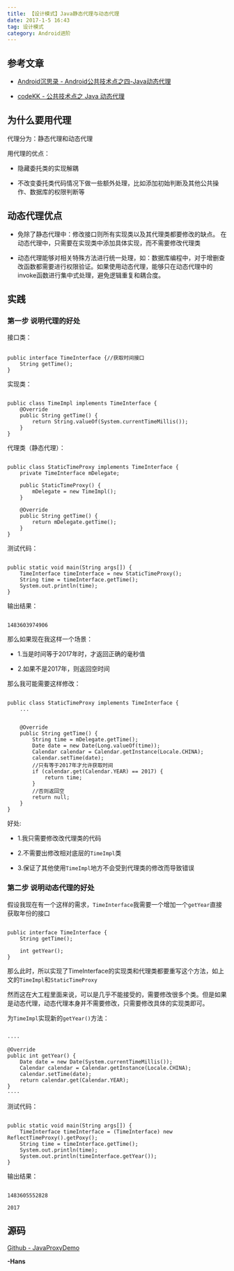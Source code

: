 ```yaml
---
title: 【设计模式】Java静态代理与动态代理
date: 2017-1-5 16:43
tag: 设计模式
category: Android进阶
---
```

## 参考文章


* [Android沉思录 - Android公共技术点之四-Java动态代理](http://yeungeek.com/2016/05/19/Android%E5%85%AC%E5%85%B1%E6%8A%80%E6%9C%AF%E7%82%B9%E4%B9%8B%E5%9B%9B-Java%E5%8A%A8%E6%80%81%E4%BB%A3%E7%90%86/)

* [codeKK - 公共技术点之 Java 动态代理](http://p.codekk.com/blogs/detail/54cfab086c4761e5001b253d)

<!-- more -->

## 为什么要用代理

代理分为：静态代理和动态代理

用代理的优点：

* 隐藏委托类的实现解耦

* 不改变委托类代码情况下做一些额外处理，比如添加初始判断及其他公共操作、数据库的权限判断等



## 动态代理优点

* 免除了静态代理中：修改接口则所有实现类以及其代理类都要修改的缺点。 在动态代理中，只需要在实现类中添加具体实现，而不需要修改代理类

* 动态代理能够对相关特殊方法进行统一处理，如：数据库编程中，对于增删查改函数都需要进行权限验证。如果使用动态代理，能够只在动态代理中的invoke函数进行集中式处理，避免逻辑重复和耦合度。



## 实践

### 第一步 说明代理的好处

接口类：

```

public interface TimeInterface {//获取时间接口
    String getTime();
}
```

实现类：

```

public class TimeImpl implements TimeInterface {
    @Override
    public String getTime() {
        return String.valueOf(System.currentTimeMillis());
    }
}
```

代理类（静态代理）：

```

public class StaticTimeProxy implements TimeInterface {
    private TimeInterface mDelegate;

    public StaticTimeProxy() {
        mDelegate = new TimeImpl();
    }

    @Override
    public String getTime() {
        return mDelegate.getTime();
    }
}
```

测试代码：

```

public static void main(String args[]) {
    TimeInterface timeInterface = new StaticTimeProxy();
    String time = timeInterface.getTime();
    System.out.println(time);
}
```

输出结果：

```

1483603974906

```

那么如果现在我这样一个场景：

* 1.当是时间等于2017年时，才返回正确的毫秒值

* 2.如果不是2017年，则返回空时间

那么我可能需要这样修改：

```

public class StaticTimeProxy implements TimeInterface {
    ...
    

    @Override
    public String getTime() {
        String time = mDelegate.getTime();
        Date date = new Date(Long.valueOf(time));
        Calendar calendar = Calendar.getInstance(Locale.CHINA);
        calendar.setTime(date);
        //只有等于2017年才允许获取时间
        if (calendar.get(Calendar.YEAR) == 2017) {
            return time;
        }
        //否则返回空
        return null;
    }
}
```

好处:

* 1.我只需要修改改代理类的代码

* 2.不需要出修改相对底层的`TimeImpl`类

* 3.保证了其他使用`TimeImpl`地方不会受到代理类的修改而导致错误

### 第二步 说明动态代理的好处 

假设我现在有一个这样的需求，`TimeInterface`我需要一个增加一个`getYear`直接获取年份的接口

```

public interface TimeInterface {
    String getTime();
    
    int getYear();
}
```

那么此时，所以实现了TimeInterface的实现类和代理类都要重写这个方法，如上文的`TimeImpl`和`StaticTimeProxy`

然而这在大工程里面来说，可以是几乎不能接受的，需要修改很多个类。但是如果是动态代理，动态代理本身并不需要修改，只需要修改具体的实现类即可。

为`TimeImpl`实现新的`getYear()`方法：

```

····

@Override
public int getYear() {
    Date date = new Date(System.currentTimeMillis());
    Calendar calendar = Calendar.getInstance(Locale.CHINA);
    calendar.setTime(date);
    return calendar.get(Calendar.YEAR);
}
····
```

测试代码：

```

public static void main(String args[]) {
    TimeInterface timeInterface = (TimeInterface) new ReflectTimeProxy().getPoxy();
    String time = timeInterface.getTime();
    System.out.println(time);
    System.out.println(timeInterface.getYear());
}
```

输出结果：

```

1483605552828

2017

```

## 源码
[Github - JavaProxyDemo](https://github.com/AlphaHans/JavaProxyDemo)


**-Hans**

